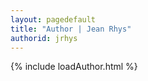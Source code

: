 ```yaml
---
layout: pagedefault
title: "Author | Jean Rhys"
authorid: jrhys
---
```

{% include loadAuthor.html %}